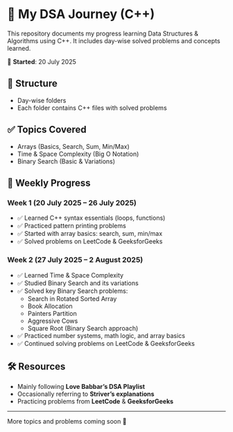 # 🧠 My DSA Journey (C++)

This repository documents my progress learning Data Structures & Algorithms using C++. It includes day-wise solved problems and concepts learned.

📅 **Started**: 20 July 2025

## 📌 Structure
- Day-wise folders
- Each folder contains C++ files with solved problems

## ✅ Topics Covered
- Arrays (Basics, Search, Sum, Min/Max)
- Time & Space Complexity (Big O Notation)
- Binary Search (Basic & Variations)

## 📅 Weekly Progress

### Week 1 (20 July 2025 – 26 July 2025)
- ✅ Learned C++ syntax essentials (loops, functions)
- ✅ Practiced pattern printing problems
- ✅ Started with array basics: search, sum, min/max
- ✅ Solved problems on LeetCode & GeeksforGeeks

### Week 2 (27 July 2025 – 2 August 2025)
- ✅ Learned Time & Space Complexity
- ✅ Studied Binary Search and its variations
- ✅ Solved key Binary Search problems:
  - Search in Rotated Sorted Array
  - Book Allocation
  - Painters Partition
  - Aggressive Cows
  - Square Root (Binary Search approach)
- ✅ Practiced number systems, math logic, and array basics
- ✅ Continued solving problems on LeetCode & GeeksforGeeks

## 🛠️ Resources
- Mainly following **Love Babbar’s DSA Playlist**
- Occasionally referring to **Striver’s explanations**
- Practicing problems from **LeetCode** & **GeeksforGeeks**

---

More topics and problems coming soon 🚀
